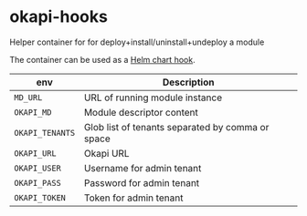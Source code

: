 # okapi-hooks

Helper container for for deploy+install/uninstall+undeploy a module

The container can be used as a
[Helm chart hook](https://helm.sh/docs/topics/charts_hooks/).

| env             | Description                                             |
|-----------------|---------------------------------------------------------|
| `MD_URL`        | URL of running module instance                          |
| `OKAPI_MD`      | Module descriptor content                               |
| `OKAPI_TENANTS` | Glob list of tenants separated by comma  or space       |
| `OKAPI_URL`     | Okapi URL                                               |
| `OKAPI_USER`    | Username for admin tenant                               |
| `OKAPI_PASS`    | Password for admin tenant                               |
| `OKAPI_TOKEN`   | Token for admin tenant                                  |
